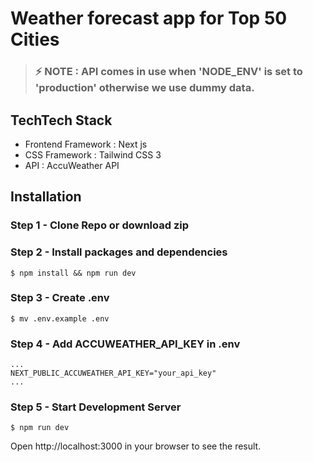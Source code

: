 # Weather forecast app for Top 50 Cities

> ### ⚡ NOTE : API comes in use when 'NODE_ENV' is set to 'production' otherwise we use dummy data.

## TechTech Stack

- Frontend Framework : Next js
- CSS Framework : Tailwind CSS 3
- API : AccuWeather API

## Installation

### Step 1 - Clone Repo or download zip

### Step 2 - Install packages and dependencies

```
$ npm install && npm run dev
```

### Step 3 - Create .env

```
$ mv .env.example .env
```

### Step 4 - Add ACCUWEATHER_API_KEY in .env

```
...
NEXT_PUBLIC_ACCUWEATHER_API_KEY="your_api_key"
...
```

### Step 5 - Start Development Server

```
$ npm run dev
```

Open http://localhost:3000 in your browser to see the result.
